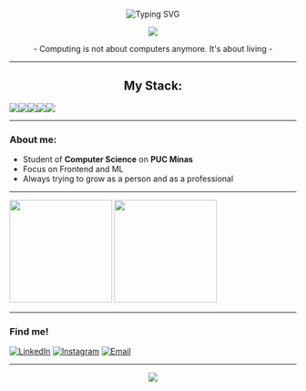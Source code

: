 <!-- Animação no topo -->
<p align="center">
  <img src="https://readme-typing-svg.demolab.com?font=Fira+Code&weight=600&size=28&pause=1000&color=FFFF00,&center=true&vCenter=true&width=500&lines=Yo+soy+Gabriel+Majeau!;Computer+Science;I+am+Iron+Man!;Technology+Lover;Nerd+Spotted!;Love+frontend;Machine+Learning;Frostmourne+Hungers;" alt="Typing SVG" />
</p>

<!-- Linha animada -->
<p align="center">
  <img src="https://capsule-render.vercel.app/api?type=waving&color=0:4052D6,100:1591EA&height=150&section=header&text=Welcome!&fontSize=35&fontColor=FFFF00&animation=fadeIn" />  
</p>
<p align="center" > - Computing is not about computers anymore. It's about living -</br>  </p>

---
<h2 align="center" size="300px">My Stack:</h2>

<div style="display: flex; flex-wrap: wrap;" align="center">
  
  <img src="https://img.shields.io/badge/JavaScript-F7DF1E?style=for-the-badge&logo=javascript&logoColor=black"/>
  <img src="https://img.shields.io/badge/HTML5-E34F26?style=for-the-badge&logo=html5&logoColor=white"/>
  <img src="https://img.shields.io/badge/CSS3-1572B6?style=for-the-badge&logo=css3&logoColor=white"/>
  <img src="https://img.shields.io/badge/React-20232A?style=for-the-badge&logo=react&logoColor=61DAFB"/>
  <img src="https://img.shields.io/badge/Git-F05032?style=for-the-badge&logo=git&logoColor=white"/>
  
</div>

--- 

### About me:

- Student of **Computer Science** on **PUC Minas**
- Focus on Frontend and ML
- Always trying to grow as a person and as a professional 
 
---

<p>
  <img height="180em" src="https://github-readme-stats.vercel.app/api?username=gabmajeau&show_icons=true&theme=yeblu" />
  <img height="180em" src="https://github-readme-stats.vercel.app/api/top-langs/?username=gabmajeau&layout=compact&theme=yeblu"/>
</p>

---


### Find me!

<!-- Substitua os links abaixo pelos seus -->

[![LinkedIn](https://img.shields.io/badge/LinkedIn-0077B5?style=for-the-badge&logo=linkedin&logoColor=white)](https://linkedin.com/in/gabrielmajeau)
[![Instagram](https://img.shields.io/badge/Instagram-E4405F?style=for-the-badge&logo=instagram&logoColor=white)](https://instagram.com/gabrielmajeau)
[![Email](https://img.shields.io/badge/Gmail-D14836?style=for-the-badge&logo=gmail&logoColor=white)](mailto:gabrielmajeaulopes@gmail.com)

---

<!-- Linha inferior -->
<p align="center">
  <img src="https://capsule-render.vercel.app/api?type=waving&color=0:4052D6,100:1591EA&height=120&section=footer&text=Hope+you+enjoy!&fontSize=25&fontColor=FFFF00&animation=fadeIn"/>
</p>
